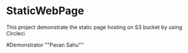 # StaticWebPage
This project demonstrate the static page hosting on S3 bucket by using Circleci

#Demonstrator
""Pavan Sahu""
